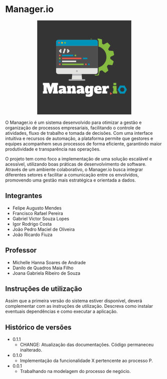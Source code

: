 # Manager.io
<p align="center">
  <img src="docs/images/logo.png" alt="Logo do Manager.io" width="300">
</p>
O Manager.io é um sistema desenvolvido para otimizar a gestão e organização de processos empresariais, facilitando o controle de atividades, fluxo de trabalho e tomada de decisões. Com uma interface intuitiva e recursos de automação, a plataforma permite que gestores e equipes acompanhem seus processos de forma eficiente, garantindo maior produtividade e transparência nas operações.

O projeto tem como foco a implementação de uma solução escalável e acessível, utilizando boas práticas de desenvolvimento de software. Através de um ambiente colaborativo, o Manager.io busca integrar diferentes setores e facilitar a comunicação entre os envolvidos, promovendo uma gestão mais estratégica e orientada a dados.

## Integrantes

* Felipe Augusto Mendes
* Francisco Rafael Pereira 
* Gabriel Victor Souza Lopes
* Igor Rodrigo Costa
* João Pedro Maciel de Oliveira
* João Ricardo Fiuza

## Professor

* Michelle Hanna Soares de Andrade
* Danilo de Quadros Maia Filho
* Joana Gabriela Ribeiro de Souza

## Instruções de utilização

Assim que a primeira versão do sistema estiver disponível, deverá complementar com as instruções de utilização. Descreva como instalar eventuais dependências e como executar a aplicação.

## Histórico de versões

* 0.1.1
    * CHANGE: Atualização das documentações. Código permaneceu inalterado.
* 0.1.0
    * Implementação da funcionalidade X pertencente ao processo P.
* 0.0.1
    * Trabalhando na modelagem do processo de negócio.


